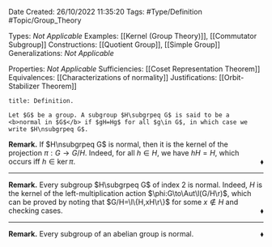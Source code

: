 <div class="topSpace"></div>

Date Created: 26/10/2022 11:35:20
Tags: #Type/Definition #Topic/Group_Theory

Types: <i>Not Applicable</i>
Examples: [[Kernel (Group Theory)]], [[Commutator Subgroup]]
Constructions: [[Quotient Group]], [[Simple Group]]
Generalizations: <i>Not Applicable</i>

Properties: <i>Not Applicable</i>
Sufficiencies: [[Coset Representation Theorem]]
Equivalences: [[Characterizations of normality]]
Justifications: [[Orbit-Stabilizer Theorem]]

``` ad-Definition
title: Definition.

Let $G$ be a group. A subgroup $H\subgrpeq G$ is said to be a <b>normal in $G$</b> if $gH=Hg$ for all $g\in G$, in which case we write $H\nsubgrpeq G$.

```

<b>Remark.</b> If $H\nsubgrpeq G$ is normal, then it is the kernel of the projection $\pi:G\to G/H$. Indeed, for all $h\in H$, we have $hH=H$, which occurs iff $h\in\ker\pi$.<span style="float:right;">$\blacklozenge$</span>

---

<b>Remark.</b> Every subgroup $H\subgrpeq G$ of index $2$ is normal. Indeed, $H$ is the kernel of the left-multiplication action $\phi:G\to\Aut\l(G/H\r)$, which can be proved by noting that $G/H=\l\{H,xH\r\}$ for some $x\not\in H$ and checking cases.<span style="float:right;">$\blacklozenge$</span>

---

<b>Remark.</b> Every subgroup of an abelian group is normal.<span style="float:right;">$\blacklozenge$</span>
